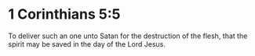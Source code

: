 # 1 Corinthians 5:5

To deliver such an one unto Satan for the destruction of the flesh, that the spirit may be saved in the day of the Lord Jesus.